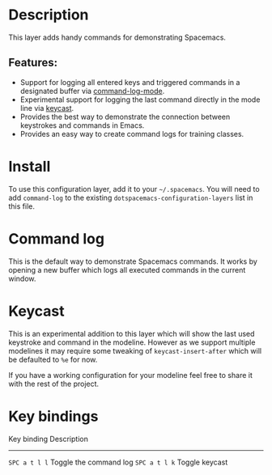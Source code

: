 Description
===========

This layer adds handy commands for demonstrating Spacemacs.

Features:
---------

-   Support for logging all entered keys and triggered commands in a
    designated buffer via
    [command-log-mode](https://github.com/lewang/command-log-mode).
-   Experimental support for logging the last command directly in the
    mode line via [keycast](https://github.com/tarsius/keycast).
-   Provides the best way to demonstrate the connection between
    keystrokes and commands in Emacs.
-   Provides an easy way to create command logs for training classes.

Install
=======

To use this configuration layer, add it to your `~/.spacemacs`. You will
need to add `command-log` to the existing
`dotspacemacs-configuration-layers` list in this file.

Command log
===========

This is the default way to demonstrate Spacemacs commands. It works by
opening a new buffer which logs all executed commands in the current
window.

Keycast
=======

This is an experimental addition to this layer which will show the last
used keystroke and command in the modeline. However as we support
multiple modelines it may require some tweaking of
`keycast-insert-after` which will be defaulted to `%e` for now.

If you have a working configuration for your modeline feel free to share
it with the rest of the project.

Key bindings
============

  Key binding     Description
  --------------- ------------------------
  `SPC a t l l`   Toggle the command log
  `SPC a t l k`   Toggle keycast
